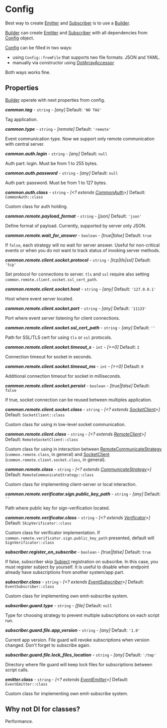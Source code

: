 # Config

Best way to create [Emitter](../src/Iguan/Event/Emitter/EventEmitter.php)
and [Subscriber](../src/Iguan/Event/Subscriber/EventSubscriber.php) is to use a [Builder](../src/Iguan/Event/Builder/Builder.php).

[Builder](../src/Iguan/Event/Builder/Builder.php) can create [Emitter](../src/Iguan/Event/Emitter/EventEmitter.php) 
and [Subscriber](../src/Iguan/Event/Subscriber/EventSubscriber.php) with all dependencies from [Config](../src/Iguan/Event/Builder/Config.php) object.

[Config](../src/Iguan/Event/Builder/Config.php) can be filled in two ways:
* using `Config::fromFile` that supports two file formats: JSON and YAML.
* manually via constructor using [DotArrayAccessor](../src/Iguan/Common/Util/DotArrayAccessor.php)

Both ways works fine.

## Properties

[Builder](../src/Iguan/Event/Builder/Builder.php) operate with next properties from config.

**_common.tag_** - `string` - _[any]_ Default: `'NO TAG'` 
 
Tag application. 

**_common.type_** - `string` - _[remote]_ Default: `'remote'`
 
Event communication type. Now we support only remote communication with central server. 

**_common.auth.login_** - `string` - _[any]_ Default: `null`

Auth part: login. Must be from 1 to 255 bytes.

**_common.auth.password_** - `string` - _[any]_ Default: `null`

Auth part: password. Must be from 1 to 127 bytes.

**_common.auth.class_** - `string` - _[<? extends [CommonAuth](../src/Iguan/Event/Common/CommonAuth.php)>]_ Default: `CommonAuth::class`

Custom class for auth holding.
 
**_common.remote.payload_format_** - `string` - _[json]_ Default: `'json'`

Define format of payload. Currently, supported by server only JSON.

**_common.remote.wait_for_answer_** - `boolean` - _[true|false]_ Default: `true`

If `false`, each strategy will no wait for server answer. Useful for non-critical events or when you do not
want to track status of invoking server methods.

**_common.remote.client.socket.protocol_** - `string` - _[tcp|tls|ssl]_ Default: `'tcp'`

Set protocol for connections to server. `tls` and `ssl` require also setting `common.remote.client.socket.ssl_cert_path`.

**_common.remote.client.socket.host_** - `string` - _[any]_ Default: `'127.0.0.1'`

Host where event server located.

**_common.remote.client.socket.port_** - `string` - _[any]_ Default: `'11133'`

Port where event server listening for client connections.

**_common.remote.client.socket.ssl_cert_path_** - `string` - _[any]_ Default: `''`

Path for SSL/TLS cert for using `tls` or `ssl` protocols.

**_common.remote.client.socket.timeout_s_** - `int` - _[>=0]_ Default: `2`

Connection timeout for socket in seconds.

**_common.remote.client.socket.timeout_ms_** - `int` - _[>=0]_ Default: `0`

Additional connection timeout for socket in milliseconds.

**_common.remote.client.socket.persist_** - `boolean` - _[true|false]_ Default: `false`

If true, socket connection can be reused between multiples application.

**_common.remote.client.socket.class_** - `string` - _[<? extends [SocketClient](../src/Iguan/Common/Remote/SocketClient.php)>]_ Default: `SocketClient::class`

Custom class for using in low-level socket communication. 

**_common.remote.client.class_** - `string` - _[<? extends [RemoteClient](../src/Iguan/Event/Common/Remote/RemoteClient.php)>]_ Default: `RemoteSocketClient::class`

Custom class for using in interaction between [RemoteCommunicateStrategy](../src/Iguan/Event/Common/Remote/RemoteCommunicateStrategy.php) (`common.remote.class`, in general)
and [SocketClient](../src/Iguan/Common/Remote/SocketClient.php) (`common.remote.client.socket.class`, in general). 

**_common.remote.class_** - `string` - _[<? extends [CommunicateStrategy](../src/Iguan/Event/Common/CommunicateStrategy.php)>]_ Default: `RemoteCommunicateStrategy::class`

Custom class for implementing client-server or local interaction. 

**_common.remote.verificator.sign.public_key_path_** - `string` - _[any]_ Default: `''`

Path where public key for sign-verification located.

**_common.remote.verificator.class_** - `string` - _[<? extends [Verificator](../src/Iguan/Event/Subscriber/Verificator/Verificator.php)>]_ Default: `SkipVerificator::class`

Custom class for verificator implementation. If `common.remote.verificator.sign.public_key_path` presented, default will `SignVerificator::class`

**_subscriber.register_on_subscribe_** - `boolean` - _[true|false]_ Default: `true`

If false, subscriber skip [Subject](../src/Iguan/Event/Subscriber/Subject.php) registration on subscribe. In this case, you must 
register subject by yourself. It is useful to disable when endpoint already have subscriptions from another system/app part.

**_subscriber.class_** - `string` - _[<? extends [EventSubscriber](../src/Iguan/Event/Subscriber/EventSubscriber.php)>]_ Default: `EventSubscriber::class`

Custom class for implementing own emit-subscribe system.
 
**_subscriber.guard.type_** - `string` - _[file]_ Default: `null`
 
Type for choosing strategy to prevent multiple subscriptions on each script run.

**_subscriber.guard.file.app_version_** - `string` - _[any]_ Default: `'1.0'`
 
Current app version. File guard will revoke subscriptions when version changed. Don't forget to subscribe again.

**_subscriber.guard.file.lock_files_location_** - `string` - _[any]_ Default: `'/tmp'`
 
Directory where file guard will keep lock files for subscriptions between script calls.

**_emitter.class_** - `string` - _[<? extends [EventEmitter](../src/Iguan/Event/Emitter/EventEmitter.php)>]_ Default: `EventEmitter::class`
 
Custom class for implementing own emit-subscribe system.

## Why not DI for classes?
Performance.